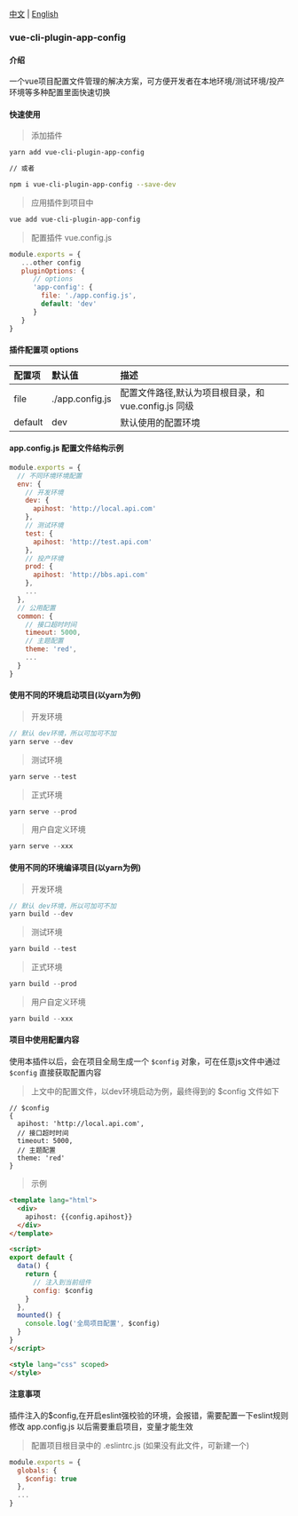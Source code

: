 [中文](https://github.com/Ivorzk/vue-cli-plugin-app-config/wiki/doc_zh) \| [English](https://github.com/Ivorzk/vue-cli-plugin-app-config/wiki/doc_en)

### vue-cli-plugin-app-config

#### 介绍

一个vue项目配置文件管理的解决方案，可方便开发者在本地环境/测试环境/投产环境等多种配置里面快速切换

#### 快速使用

> 添加插件

```sh
yarn add vue-cli-plugin-app-config

// 或者

npm i vue-cli-plugin-app-config --save-dev
```

> 应用插件到项目中

```sh
vue add vue-cli-plugin-app-config
```

> 配置插件 vue.config.js

```js
module.exports = {
   ...other config
   pluginOptions: {
      // options
      'app-config': {
        file: './app.config.js',
        default: 'dev'
      }
   }
}
```

#### 插件配置项 options

| 配置项     | 默认值             | 描述                                 |
| :------ | :-------------- | :--------------------------------- |
| file    | ./app.config.js | 配置文件路径,默认为项目根目录，和 vue.config.js 同级 |
| default | dev             | 默认使用的配置环境                          |

#### app.config.js 配置文件结构示例

```js
module.exports = {
  // 不同环境环境配置
  env: {
    // 开发环境
    dev: {
      apihost: 'http://local.api.com'
    },
    // 测试环境
    test: {
      apihost: 'http://test.api.com'
    },
    // 投产环境
    prod: {
      apihost: 'http://bbs.api.com'
    },
    ...
  },
  // 公用配置
  common: {
    // 接口超时时间
    timeout: 5000,
    // 主题配置
    theme: 'red',
    ...
  }
}
```

#### 使用不同的环境启动项目(以yarn为例)

> 开发环境

```js
// 默认 dev环境，所以可加可不加
yarn serve --dev
```

> 测试环境

```js
yarn serve --test
```

> 正式环境

```js
yarn serve --prod
```

> 用户自定义环境

```js
yarn serve --xxx
```

#### 使用不同的环境编译项目(以yarn为例)

> 开发环境

```js
// 默认 dev环境，所以可加可不加
yarn build --dev
```

> 测试环境

```js
yarn build --test
```

> 正式环境

```js
yarn build --prod
```

> 用户自定义环境

```js
yarn build --xxx
```

#### 项目中使用配置内容

使用本插件以后，会在项目全局生成一个 `$config` 对象，可在任意js文件中通过 `$config` 直接获取配置内容

> 上文中的配置文件，以dev环境启动为例，最终得到的 $config 文件如下

    // $config
    {
      apihost: 'http://local.api.com',
      // 接口超时时间
      timeout: 5000,
      // 主题配置
      theme: 'red'
    }

> 示例

```html
<template lang="html">
  <div>
    apihost: {{config.apihost}}
  </div>
</template>

<script>
export default {
  data() {
    return {
      // 注入到当前组件
      config: $config
    }
  },
  mounted() {
    console.log('全局项目配置', $config)
  }
}
</script>

<style lang="css" scoped>
</style>
```

#### 注意事项

插件注入的$config,在开启eslint强校验的环境，会报错，需要配置一下eslint规则
修改 app.config.js 以后需要重启项目，变量才能生效

> 配置项目根目录中的 .eslintrc.js (如果没有此文件，可新建一个)

```js
module.exports = {
  globals: {
    $config: true
  },
  ...
}
```
